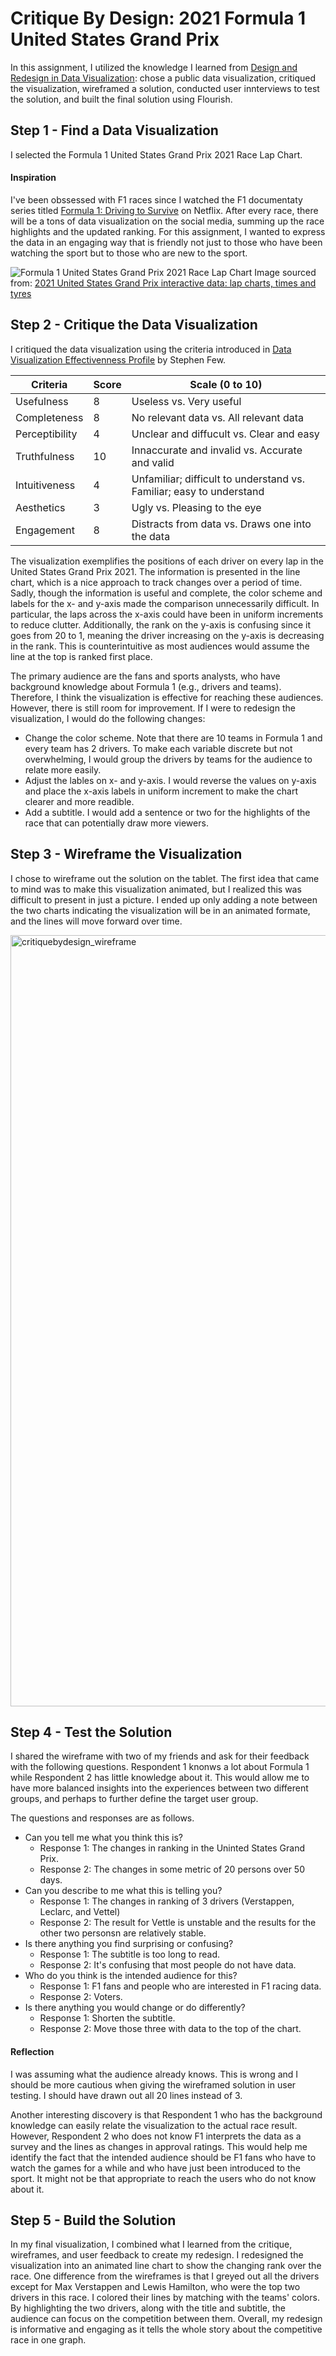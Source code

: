 # Critique By Design: 2021 Formula 1 United States Grand Prix

In this assignment, I utilized the knowledge I learned from [Design and Redesign in Data Visualization](https://medium.com/@hint_fm/design-and-redesign-4ab77206cf9): chose a public data visualization, critiqued the visualization, wireframed a solution, conducted user innterviews to test the solution, and built the final solution using Flourish.


## Step 1 - Find a Data Visualization
I selected the Formula 1 United States Grand Prix 2021 Race Lap Chart.

#### Inspiration
I've been obssessed with F1 races since I watched the F1 documentaty series titled [Formula 1: Driving to Survive](https://www.netflix.com/title/80204890) on Netflix. After every race, there will be a tons of data visualization on the social media, summing up the race highlights and the updated ranking. For this assignment, I wanted to express the data in an engaging way that is friendly not just to those who have been watching the sport but to those who are new to the sport.

![Formula 1 United States Grand Prix 2021 Race Lap Chart](https://www.racefans.net/wp-content/uploads/2021/10/7b133dbe-98d7-45bc-9d72-7060038405ab.png)
Image sourced from: [2021 United States Grand Prix interactive data: lap charts, times and tyres](https://www.racefans.net/2021/10/25/2021-united-states-grand-prix-interactive-data-lap-charts-times-and-tyres/)


## Step 2 - Critique the Data Visualization
I critiqued the data visualization using the criteria introduced in [Data Visualization Effectivenness Profile](http://www.perceptualedge.com/articles/visual_business_intelligence/data_visualization_effectiveness_profile.pdf) by Stephen Few.

| Criteria       | Score         | Scale (0 to 10)                                                       |
| -------------  | ------------- | --------------------------------------------------------------------- |
| Usefulness     | 8             | Useless vs. Very useful                                               |
| Completeness   | 8             | No relevant data vs. All relevant data                                |
| Perceptibility | 4             | Unclear and diffucult vs. Clear and easy                              |
| Truthfulness   | 10            | Innaccurate and invalid vs. Accurate and valid                        |
| Intuitiveness  | 4             | Unfamiliar; difficult to understand vs. Familiar; easy to understand  |
| Aesthetics     | 3             | Ugly vs. Pleasing to the eye                                          |
| Engagement     | 8             | Distracts from data vs. Draws one into the data                       |

The visualization exemplifies the positions of each driver on every lap in the United States Grand Prix 2021. The information is presented in the line chart, which is a nice approach to track changes over a period of time. Sadly, though the information is useful and complete, the color scheme and labels for the x- and y-axis made the comparison unnecessarily difficult. In particular, the laps across the x-axis could have been in uniform increments to reduce clutter. Additionally, the rank on the y-axis is confusing since it goes from 20 to 1, meaning the driver increasing on the y-axis is decreasing in the rank. This is counterintuitive as most audiences would assume the line at the top is ranked first place.

The primary audience are the fans and sports analysts, who have background knowledge about Formula 1 (e.g., drivers and teams). Therefore, I think the visualization is effective for reaching these audiences. However, there is still room for improvement. If I were to redesign the visualization, I would do the following changes:
- Change the color scheme. Note that there are 10 teams in Formula 1 and every team has 2 drivers. To make each variable discrete but not overwhelming, I would group the drivers by teams for the audience to relate more easily.
- Adjust the lables on x- and y-axis. I would reverse the values on y-axis and place the x-axis labels in uniform increment to make the chart clearer and more readible. 
- Add a subtitle. I would add a sentence or two for the highlights of the race that can potentially draw more viewers.


## Step 3 - Wireframe the Visualization
I chose to wireframe out the solution on the tablet. The first idea that came to mind was to make this visualization animated, but I realized this was difficult to present in just a picture. I ended up only adding a note between the two charts indicating the visualization will be in an animated formate, and the lines will move forward over time.

<img width="1234" alt="critiquebydesign_wireframe" src="https://user-images.githubusercontent.com/89028282/144523926-a669df51-2b80-4be3-b3fc-3aed4a9f112f.png">


## Step 4 - Test the Solution
I shared the wireframe with two of my friends and ask for their feedback with the following questions. Respondent 1 knonws a lot about Formula 1 while Respondent 2 has little knowledge about it. This would allow me to have more balanced insights into the experiences between two different groups, and perhaps to further define the target user group.

The questions and responses are as follows.
- Can you tell me what you think this is? 
  - Response 1: The changes in ranking in the Uninted States Grand Prix.
  - Response 2: The changes in some metric of 20 persons over 50 days.
- Can you describe to me what this is telling you?
  - Response 1: The changes in ranking of 3 drivers (Verstappen, Leclarc, and Vettel)
  - Response 2: The result for Vettle is unstable and the results for the other two personsn are relatively stable.
- Is there anything you find surprising or confusing?
  - Response 1: The subtitle is too long to read.
  - Response 2: It's confusing that most people do not have data.
- Who do you think is the intended audience for this? 
  - Response 1: F1 fans and people who are interested in F1 racing data.
  - Response 2: Voters.
- Is there anything you would change or do differently?
  - Response 1: Shorten the subtitle.
  - Response 2: Move those three with data to the top of the chart.

#### Reflection
I was assuming what the audience already knows. This is wrong and I should be more cautious when giving the wireframed solution in user testing. I should have drawn out all 20 lines instead of 3.

Another interesting discovery is that Respondent 1 who has the background knowledge can easily relate the visualization to the actual race result. However, Respondent 2 who does not know F1 interprets the data as a survey and the lines as changes in approval ratings. This would help me identify the fact that the intended audience should be F1 fans who have to watch the games for a while and who have just been introduced to the sport. It might not be that appropriate to reach the users who do not know about it.

## Step 5 - Build the Solution

In my final visualization, I combined what I learned from the critique, wireframes, and user feedback to create my redesign. I redesigned the visualization into an animated line chart to show the changing rank over the race. One difference from the wireframes is that I greyed out all the drivers except for Max Verstappen and Lewis Hamilton, who were the top two drivers in this race. I colored their lines by matching with the teams' colors. By highlighting the two drivers, along with the title and subtitle, the audience can focus on the competition between them. Overall, my redesign is informative and engaging as it tells the whole story about the competitive race in one graph.

<div class="flourish-embed flourish-chart" data-src="visualisation/7753377"><script src="https://public.flourish.studio/resources/embed.js"></script></div>
